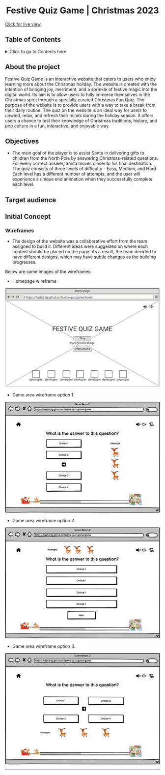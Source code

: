 <h1 align= "center"> Festive Quiz Game | Christmas 2023</h1>

[Click for live view](https://)




## Table of Contents
<details><summary>Click to go to Contents here </summary>

[About the project](#about-the-project) 
- [Initial Concept](#Initial-Concept)
    - [Wireframes](#Wireframes)
    - [Colour Scheme](#Colour-Scheme)
    - [Imagery](#Imagery)

[Target audience](#target-audience)

[User Experience UX](#user-experience-ux)

 - [User stories](#user-stories)
 - [Design](#design)

[Typography](#typography)
- [Background](#background)
- [Fonts](#fonts)


[Features](#features)

 - [Composition of the Website](#composition-of-the-website)
 - [Navbar](#navbar)
 - [Animations](#animations)
 - [Footer](#footer)

[Future feature](#future-feature)

[Technology used](#technology-used)

[Tools](#tools)

[Testing](#testing)
 - [Lighthouse](#lighthouse-report)
 - [Manual testing](#manual-testing)
 - [Test on browsers](#test-on-browsers)
 
[Deployment](#deployment)
 
[Fixed Bugs](#fixed-bugs)

[Credits](#credits)
 - [Conclusion](#conclusion)

[Acknowledgements](#acknowledgements)

</details>

## About the project

Festive Quiz Game is an interactive website that caters to users who enjoy learning more about the Christmas holiday. The website is created with the intention of bringing joy, merriment, and a sprinkle of festive magic into the digital world. Its aim is to allow users to fully immerse themselves in the Christmas spirit through a specially curated Christmas Fun Quiz.
The purpose of the website is to provide users with a way to take a break from their daily routine. The quiz on the website is an ideal way for users to unwind, relax, and refresh their minds during the holiday season. It offers users a chance to test their knowledge of Christmas traditions, history, and pop culture in a fun, interactive, and enjoyable way.


## Objectives


  - The main goal of the player is to assist Santa in delivering gifts to children from the North Pole by answering Christmas-related questions. For every correct answer, Santa moves closer to his final destination. The quiz consists of three levels of difficulty - Easy, Medium, and Hard. Each level has a different number of attempts, and the user will experience a unique end animation when they successfully complete each level.






## Target audience


## Initial Concept

### Wireframes

  - The design of the website was a collaborative effort from the team assigned to build  it. Different ideas were suggested on where each content should be placed on the page. As a result, the team decided to have different designs, which may have subtle changes as the building progresses.

  Below are some images of the wireframes:

  - Homepage wireframe
  <img src="assets/readme.docs/homepage-flashdrag.png" width="600" alt="image of hompage wireframe idea">

  - Game area wireframe option 1.
  <img src="assets/readme.docs/Option 1.png" width="600" alt="image of game area option 1 wireframe idea">


  - Game area wireframe option 2.
  <img src="assets/readme.docs/Option 2.png" width="600" alt="image of game area option 2 wireframe idea">


  - Game area wireframe option 3.
  <img src="assets/readme.docs/Option 3.png" width="600" alt="image of game area option 3 wireframe idea">



***




